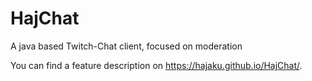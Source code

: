 # HajChat
A java based Twitch-Chat client, focused on moderation

You can find a feature description on https://hajaku.github.io/HajChat/.
